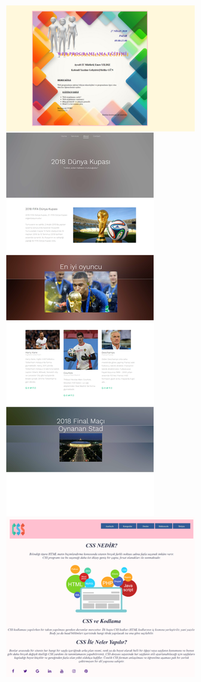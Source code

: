 ![Lab_1  - Gif ](outputs/afis.png)
![Lab_1  - Gif ](outputs/cssogreniyorum.png)
![Lab_1  - Gif ](outputs/personal.png)
